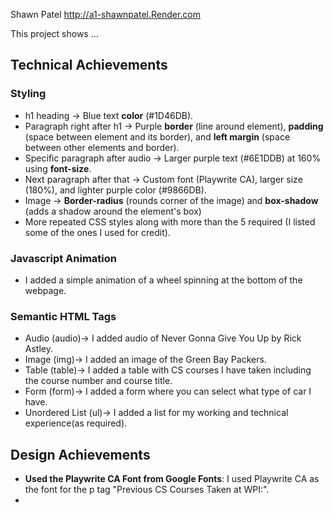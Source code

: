 Shawn Patel
http://a1-shawnpatel.Render.com

This project shows ...

## Technical Achievements
### Styling
- h1 heading → Blue text **color** (#1D46DB).
- Paragraph right after h1 → Purple **border** (line around element), **padding** (space between element and its border), and **left margin** (space between other elements and border).
- Specific paragraph after audio → Larger purple text (#6E1DDB) at 160% using **font-size**.
- Next paragraph after that → Custom font (Playwrite CA), larger size (180%), and lighter purple color (#9866DB).
- Image -> **Border-radius** (rounds corner of the image) and **box-shadow** (adds a shadow around the element's box)
- More repeated CSS styles along with more than the 5 required (I listed some of the ones I used for credit).
### Javascript Animation
- I added a simple animation of a wheel spinning at the bottom of the webpage.
### Semantic HTML Tags
- Audio (audio)-> I added audio of Never Gonna Give You Up by Rick Astley.
- Image (img)-> I added an image of the Green Bay Packers.
- Table (table)-> I added a table with CS courses I have taken including the course number and course title.
- Form (form)-> I added a form where you can select what type of car I have.
- Unordered List (ul)-> I added a list for my working and technical experience(as required).

## Design Achievements
- **Used the Playwrite CA Font from Google Fonts**: I used Playwrite CA as the font for the p tag "Previous CS Courses Taken at WPI:".
- 
